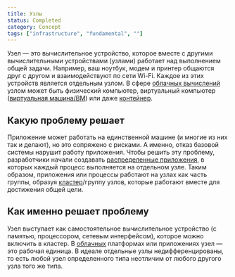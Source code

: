 ```yaml
---
title: Узлы
status: Completed
category: Concept
tags: ["infrastructure", "fundamental", ""]
---
```


Узел — это вычислительное устройство, которое вместе с другими вычислительными устройствами (узлами) работает над выполнением общей задачи. 
Например, ваш ноутбук, модем и принтер общаются друг с другом и взаимодействуют по сети Wi-Fi. 
Каждое из этих устройств является отдельным узлом. 
В сфере [облачных вычислений](/ru/cloud-computing/) узлом может быть физический компьютер, виртуальный компьютер ([виртуальная машина/ВМ](/virtual-machine/)) или даже [контейнер](/ru/container/).

## Какую проблему решает

Приложение может работать на единственной машине (и многие из них так и делают), но это сопряжено с рисками. 
А именно, отказ базовой системы нарушит работу приложения. 
Чтобы решить эту проблему, разработчики начали создавать [распределенные приложения](/ru/distributed-apps/), в которых каждый процесс выполняется на отдельном узле. 
Таким образом, приложения или процессы работают на узлах как часть группы, образуя [кластер](/ru/cluster/)/группу узлов, которые работают вместе для достижения общей цели.

## Как именно решает проблему

Узел выступает как самостоятельное вычислительное устройство (с памятью, процессором, сетевым интерфейсом), которое можно включить в кластер. 
В [облачных](/ru/cloud-native-tech/) платформах или приложениях узел — это рабочая единица. 
В идеале отдельные узлы недифференцированы, то есть любой узел определенного типа неотличим от любого другого узла того же типа.
